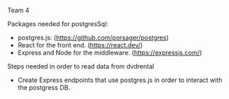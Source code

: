 Team 4

Packages needed for postgresSql:

- postgres.js: (https://github.com/porsager/postgres)
- React for the front end. (https://react.dev/)
- Express and Node for the middleware. (https://expressjs.com/)

Steps needed in order to read data from dvdrental
- Create Express endpoints that use postgres.js in order to interact with the postgress DB.

